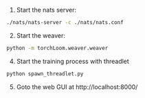 1. Start the nats server:

```sh
./nats/nats-server -c ./nats/nats.conf
```

2. Start the weaver:

```sh
python -m torchLoom.weaver.weaver
```

<!-- 3. Start the websocket server:

```sh
python websocket_cli.py
``` -->

4. Start the training process with threadlet

```sh
python spawn_threadlet.py
```

5. Goto the web GUI at http://localhost:8000/